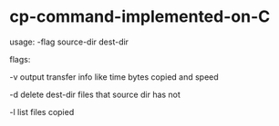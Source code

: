 # cp-command-implemented-on-C

usage: -flag source-dir dest-dir

flags:

  -v output transfer info like time bytes copied and speed
  
  -d delete dest-dir files that source dir has not
  
  -l list files copied
